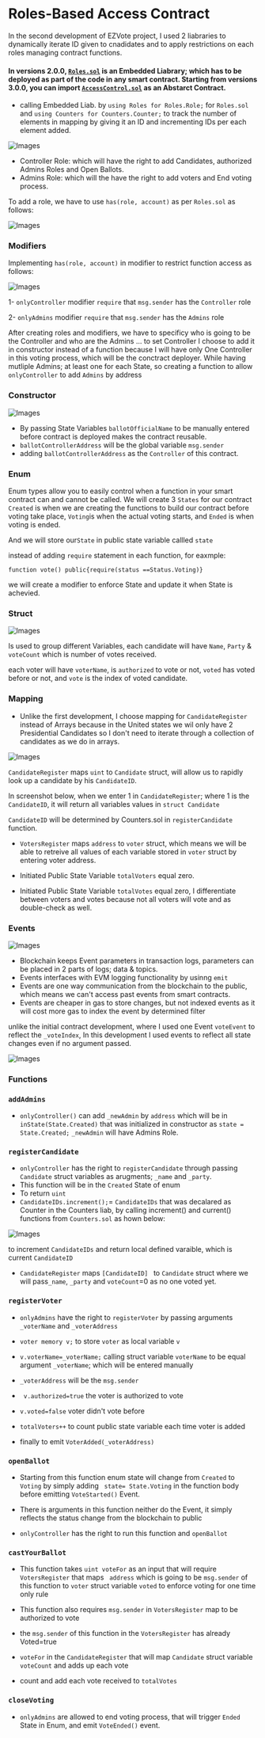 #  Roles-Based Access Contract

In the second development of EZVote project, I used 2 liabraries to dynamically iterate ID given to cnadidates and to apply restrictions on each roles managing contract functions.

#### In versions 2.0.0, [`Roles.sol`](https://github.com/OpenZeppelin/openzeppelin-contracts/blob/release-v2.5.0/contracts/access/Roles.sol) is an Embedded Liabrary; which has to be deployed as part of the code in any smart contract. Starting from versions 3.0.0, you can import [`AccessControl.sol`](https://github.com/OpenZeppelin/openzeppelin-contracts/blob/release-v3.0.0/contracts/access/AccessControl.sol) as an Abstarct Contract.

* calling Embedded Liab. by `using Roles for Roles.Role;` for `Roles.sol` and `using Counters for Counters.Counter;` to track the number of elements in mapping by giving it an ID and incrementing IDs per each element added.

![Images](Images/1.jpg)

- Controller Role: which will have the right to add Candidates, authorized Admins Roles and Open Ballots.
- Admins Role: which will the have the right to add voters and End voting process.

To add a role, we have to use `has(role, account)` as per `Roles.sol` as follows:

![Images](Images/2.jpg)

### Modifiers

Implementing `has(role, account)` in modifier to restrict function access as follows:

![Images](Images/3.jpg)

1- `onlyController` modifier
`require` that `msg.sender` has the `Controller` role

2- `onlyAdmins` modifier
`require` that `msg.sender` has the `Admins` role


After creating roles and modifiers, we have to specificy who is going to be the Controller and who are the Admins ... to set Controller I choose to add it in constructor instead of a function because I will have only One Controller in this voting process, which will be the conctract deployer. While having mutliple Admins; at least one for each State, so creating a function to allow `onlyController` to add `Admins` by address

### Constructor

![Images](Images/4.jpg)

* By passing State Variables `ballotOfficialName` to be manually entered before contract is deployed makes the contract reusable.
* `ballotControllerAddress` will be the global variable `msg.sender`
* adding `ballotControllerAddress` as the `Controller` of this contract.


### Enum
Enum types allow you to easily control when a function in your smart contract can and cannot be called.  We will create 3 `States` for our contract `Created` is when we are creating the functions to build our contract before voting take place, `Voting`is when the actual voting starts, and `Ended` is when voting is ended. 

And we will store our`State` in public state variable callled `state`

instead of adding `require` statement in each function, for eaxmple:

    function vote() public{require(status ==Status.Voting)}

we will create a modifier to enforce State and update it when State is achevied.

### Struct

![Images](Images/5.jpg)

Is used to group different Variables, each candidate will have `Name`, `Party` & `voteCount` which is number of votes received.

each voter will have `voterName`, is `authorized` to vote or not, `voted` has voted before or not, and `vote` is the index of voted candidate.

### Mapping

* Unlike the first development, I choose mapping for `CandidateRegister` instead of Arrays because in the United states we wil only have 2 Presidential Candidates so I don't need to iterate through a collection of candidates as we do in arrays.

![Images](Images/6.jpg)

`CandidateRegister` maps `uint` to `Candidate` struct, will allow us to rapidly look up a candidate by his  `CandidateID`.

In screenshot below, when we enter 1 in `CandidateRegister`; where 1 is the `CandidateID`, it will return all variables values in `struct Candidate`

`CandidateID` will be determined by Counters.sol in `registerCandidate` function.


* `VotersRegister` maps `address` to `voter` struct, which means we will be able to retreive all values of each variable stored in `voter` struct by entering voter address.

* Initiated Public State Variable `totalVoters` equal zero.
* Initiated Public State Variable `totalVotes` equal zero, I differentiate between voters and votes because not all voters will vote and as double-check as well.

### Events

![Images](Images/7.jpg)

* Blockchain keeps Event parameters in transaction logs, parameters can be placed in 2 parts of logs; data & topics. 
* Events interfaces with EVM logging functionality by usinng `emit`
* Events are one way communication from the  blockchain to the public, which means we can't access past events from smart contracts.
* Events are cheaper in gas to store changes, but not indexed events as it will cost more gas to index the event by determined filter

unlike the initial contract development, where I used one Event `voteEvent` to reflect the `_voteIndex`, In this development I used events to reflect all state changes even if no argument passed.

![Images](Images/I.jpg)


### Functions

### `addAdmins`
* `onlyController()` can add `_newAdmin` by `address` which will be in  `inState(State.Created)` that was initialized in constructor as `state = State.Created;`  `_newAdmin` will have Admins Role.


### `registerCandidate`
* `onlyController` has the right to `registerCandidate` through passing `Candidate` struct variables as arugments; `_name` and `_party`. 
* This function will be in the `Created` State of enum
* To return `uint`
*  `CandidateIDs.increment();`= `CandidateIDs` that was decalared as Counter in the Counters liab, by calling increment() and current() functions from `Counters.sol` as hown below:


![Images](Images/J.jpg)


to increment `CandidateIDs` and return local defined varaible, which is current `CandidateID`

* `CandidateRegister` maps `[CandidateID] ` to `Candidate` struct where we will pass`_name`,    `_party` and `voteCount`=0 as no one voted yet.



### `registerVoter`

* `onlyAdmins` have the right to `registerVoter` by passing arguments ` _voterName` and `_voterAddress`

* `voter memory v;` to store `voter` as local variable `v`
* `v.voterName=_voterName;` calling struct variable `voterName` to be equal argument `_voterName`; which will be entered manually
* `_voterAddress` will be the `msg.sender`
* ` v.authorized=true` the voter is authorized to vote
* `v.voted=false` voter didn't vote before
* `totalVoters++` to count public state variable each time voter is added
* finally to  emit `VoterAdded(_voterAddress)`


### `openBallot`


* Starting from this function enum state will change from `Created` to `Voting` by simply adding  ` state= State.Voting` in the function body before emitting `VoteStarted()` Event.
  
* There is arguments in this function neither do the Event, it simply reflects the status change from the blockchain to public
  
* `onlyController` has the right to run this function and `openBallot`

### `castYourBallot`
* This function takes `uint voteFor` as an input that will require `VotersRegister` that maps ` address` which is going to be `msg.sender` of this function to `voter` struct variable `voted` to enforce voting for one time only rule

* This function also requires `msg.sender` in `VotersRegister` map to be authorized to vote
  
* the `msg.sender` of this function in the `VotersRegister` has already Voted=true
  
* `voteFor` in the `CandidateRegister` that will map `Candidate` struct variable `voteCount` and adds up each vote
* count and add each vote received to `totalVotes` 

### `closeVoting`
* `onlyAdmins` are allowed to end voting process, that will trigger `Ended` State in Enum, and emit `VoteEnded()` event.